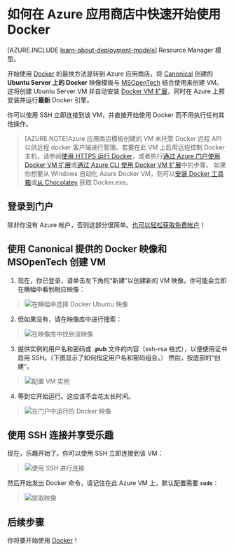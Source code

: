 <properties
	pageTitle="如何快速将 Docker 用于 Ubuntu-Docker VM 映像"
	description="介绍并演示如何在几分钟内直接从 Azure 映像库使用“Ubuntu Server 上的 Docker”"
	services="virtual-machines"
	documentationCenter=""
	authors="squillace"
	manager="timlt"
	editor="tysonn"/>  


<tags
	ms.service="virtual-machines"
	ms.date="10/04/2015"
	wacn.date=""/>

# 如何在 Azure 应用商店中快速开始使用 Docker

[AZURE.INCLUDE [learn-about-deployment-models](../includes/learn-about-deployment-models-classic-include.md)] Resource Manager 模型。
 

开始使用 [Docker] 的最快方法是转到 Azure 应用商店，将 [Canonical] 创建的 **Ubuntu Server 上的 Docker** 映像模板与 [MSOpenTech] 结合使用来创建 VM。这将创建 Ubuntu Server VM 并自动安装 [Docker VM 扩展](/documentation/articles/virtual-machines-docker-vm-extension)，同时在 Azure 上预安装并运行**最新** Docker 引擎。

你可以使用 SSH 立即连接到该 VM，并直接开始使用 Docker 而不用执行任何其他操作。

> [AZURE.NOTE]Azure 应用商店模板创建的 VM 未托管 Docker 远程 API 以供远程 docker 客户端进行管理。若要在此 VM 上启用远程控制 Docker 主机，请参阅[使用 HTTPS 运行 Docker](https://docs.docker.com/articles/https/)，或者执行[通过 Azure 门户使用 Docker VM 扩展](/documentation/articles/virtual-machines-docker-with-portal)或[通过 Azure CLI 使用 Docker VM 扩展](/documentation/articles/virtual-machines-docker-with-xplat-cli-install)中的步骤。<!-- --> 如果你想要从 Windows 自动化 Azure Docker VM，则可以[安装 Docker 工具箱](https://docs.docker.com/installation/windows/)或[从 Chocolatey](https://chocolatey.org/packages/docker) 获取 Docker.exe。

## 登录到门户

除非你没有 Azure 帐户，否则这部分很简单。[也可以轻松获取免费帐户](http://azure.microsoft.com/pricing/free-trial/)！

## 使用 Canonical 提供的 Docker 映像和 MSOpenTech 创建 VM

1. 现在，你已登录，请单击左下角的“新建”以创建新的 VM 映像。你可能会立即在横幅中看到相应映像：

> ![在横幅中选择 Docker Ubuntu 映像](./media/virtual-machines-docker-ubuntu-quickstart/CreateNewDockerBanner.png)

2. 但如果没有，请在映像库中进行搜索：

> ![在映像库中找到该映像](./media/virtual-machines-docker-ubuntu-quickstart/DockerOnUbuntuServerMSOpenTech.png)

3. 提供实例的用户名和密码或 **.pub** 文件的内容（ssh-rsa 格式），以便使用证书启用 SSH。（下图显示了如何指定用户名和密码组合。） 然后，按底部的“创建”。

> ![配置 VM 实例](./media/virtual-machines-docker-ubuntu-quickstart/CreateVMDockerUbuntuPwd.png)

4. 等到它开始运行。这应该不会花太长时间。

> ![在门户中运行的 Docker 映像](./media/virtual-machines-docker-ubuntu-quickstart/DockerUbuntuRunning.png)

## 使用 SSH 连接并享受乐趣

现在，乐趣开始了。你可以使用 SSH 立即连接到该 VM：

> ![使用 SSH 进行连接](./media/virtual-machines-docker-ubuntu-quickstart/SSHToDockerUbuntu.png)

然后开始发出 Docker 命令，请记住在此 Azure VM 上，默认配置需要 **`sudo`**：

> ![提取映像](./media/virtual-machines-docker-ubuntu-quickstart/DockerPullSmallImages.png)

<!--Every topic should have next steps and links to the next logical set of content to keep the customer engaged-->
## 后续步骤

你将要开始使用 [Docker]！

<!--Anchors-->
[Log on to the Portal]: #logon
[Create a VM with the Docker Image from Canonical and MSOpenTech]: #createvm
[Connect with SSH and Have Fun]: #havingfun
[Next steps]: #next-steps


[Docker]: https://www.docker.com/
[BusyBox]: http://zh.wikipedia.org/wiki/BusyBox
[Docker scratch image]: https://docs.docker.com/articles/baseimages/#creating-a-simple-base-image-using-scratch
[Canonical]: http://www.canonical.com/
[MSOpenTech]: http://msopentech.com/
 

<!---HONumber=Mooncake_Quality_Review_1215_2016-->